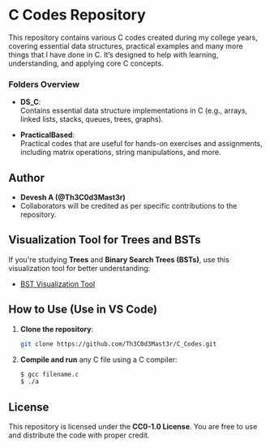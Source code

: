 # C Codes Repository

This repository contains various C codes created during my college years, covering essential data structures, practical examples and many more things that I have done in C. It’s designed to help with learning, understanding, and applying core C concepts.

### Folders Overview

- **DS_C**:  
  Contains essential data structure implementations in C (e.g., arrays, linked lists, stacks, queues, trees, graphs).

- **PracticalBased**:  
  Practical codes that are useful for hands-on exercises and assignments, including matrix operations, string manipulations, and more.

## Author

- **Devesh A (@Th3C0d3Mast3r)**  
- Collaborators will be credited as per specific contributions to the repository.

## Visualization Tool for Trees and BSTs

If you're studying **Trees** and **Binary Search Trees (BSTs)**, use this visualization tool for better understanding:  
- [BST Visualization Tool](https://yongdanielliang.github.io/animation/web/BST.html)

## How to Use (Use in VS Code)

1. **Clone the repository**:
    ```bash
    git clone https://github.com/Th3C0d3Mast3r/C_Codes.git
    ```

2. **Compile and run** any C file using a C compiler:
    ```bash
    $ gcc filename.c
    $ ./a
    ```

## License

This repository is licensed under the **CC0-1.0 License**. You are free to use and distribute the code with proper credit.
